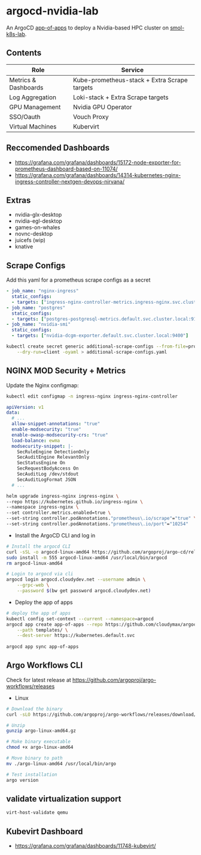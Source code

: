 # argocd-nvidia-lab

An ArgoCD [app-of-apps] to deploy a Nvidia-based HPC cluster on [smol-k8s-lab].

## Contents
| Role | Service |
| ---  | ---     |
| Metrics & Dashboards | Kube-prometheus-stack + Extra Scrape targets |
| Log Aggregation | Loki-stack + Extra Scrape targets |
| GPU Management | Nvidia GPU Operator |
| SSO/Oauth | Vouch Proxy |
| Virtual Machines | Kubervirt |

## Reccomended Dashboards
- https://grafana.com/grafana/dashboards/15172-node-exporter-for-prometheus-dashboard-based-on-11074/
- https://grafana.com/grafana/dashboards/14314-kubernetes-nginx-ingress-controller-nextgen-devops-nirvana/

## Extras

 - nvidia-glx-desktop
 - nvidia-egl-desktop
 - games-on-whales
 - novnc-desktop
 - juicefs (wip)
 - knative


<!-- external link references -->
[smol-k8s-lab]: https://github.com/small-hack/smol-k8s-lab "Get started with k0s, k3s, or kind to bootstrap simple projects on kubernetes with a friendly smol vibe. Great for testing webapps and benchmarking."
[app-of-apps]: https://argo-cd.readthedocs.io/en/stable/operator-manual/cluster-bootstrapping/ "ArgoCD App-of-Apps pattern documentation"

## Scrape Configs

Add this yaml for a prometheus scrape configs as a secret

```yaml
- job_name: "nginx-ingress"
  static_configs:
  - targets: ["ingress-nginx-controller-metrics.ingress-nginx.svc.cluster.local:10254"]
- job_name: "postgres"
  static_configs:
  - targets: ["postgres-postgresql-metrics.default.svc.cluster.local:9187"]
- job_name: "nvidia-smi"
  static_configs:
  - targets: ["nvidia-dcgm-exporter.default.svc.cluster.local:9400"]
```

```bash
kubectl create secret generic additional-scrape-configs --from-file=prometheus-additional.yaml \
    --dry-run=client -oyaml > additional-scrape-configs.yaml
```
## NGINX MOD Security + Metrics

Update the Nginx configmap:

```bash
kubectl edit configmap -n ingress-nginx ingress-nginx-controller
```

```yaml
apiVersion: v1
data:
  # ...
  allow-snippet-annotations: "true"
  enable-modsecurity: "true"
  enable-owasp-modsecurity-crs: "true"
  load-balance: ewma
  modsecurity-snippet: |-
    SecRuleEngine DetectionOnly
    SecAuditEngine RelevantOnly
    SecStatusEngine On
    SecRequestBodyAccess On
    SecAuditLog /dev/stdout
    SecAuditLogFormat JSON
  # ...
```

```bash
helm upgrade ingress-nginx ingress-nginx \
--repo https://kubernetes.github.io/ingress-nginx \
--namespace ingress-nginx \
--set controller.metrics.enabled=true \
--set-string controller.podAnnotations."prometheus\.io/scrape"="true" \
--set-string controller.podAnnotations."prometheus\.io/port"="10254"
```

- Install the ArgoCD CLI and log in

```bash
# Install the argocd CLI
curl -sSL -o argocd-linux-amd64 https://github.com/argoproj/argo-cd/releases/latest/download/argocd-linux-amd64
sudo install -m 555 argocd-linux-amd64 /usr/local/bin/argocd
rm argocd-linux-amd64
```

```bash
# Login to argocd via cli
argocd login argocd.cloudydev.net --username admin \
    --grpc-web \
    --password $(bw get password argocd.cloudydev.net)
```

- Deploy the app of apps

```bash
# deploy the app of apps
kubectl config set-context --current --namespace=argocd
argocd app create app-of-apps --repo https://github.com/cloudymax/argocd-nvidia-lab.git \
    --path templates/ \
    --dest-server https://kubernetes.default.svc
    
argocd app sync app-of-apps
```

## Argo Workflows CLI
Check for latest release at https://github.com/argoproj/argo-workflows/releases

- Linux
 
```bash
# Download the binary
curl -sLO https://github.com/argoproj/argo-workflows/releases/download/v3.4.7/argo-linux-amd64.gz

# Unzip
gunzip argo-linux-amd64.gz

# Make binary executable
chmod +x argo-linux-amd64

# Move binary to path
mv ./argo-linux-amd64 /usr/local/bin/argo

# Test installation
argo version
```

## validate virtualization support

```bash
virt-host-validate qemu
```
## Kubevirt Dashboard

- https://grafana.com/grafana/dashboards/11748-kubevirt/


